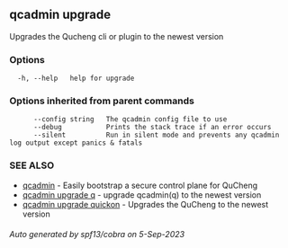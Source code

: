 ## qcadmin upgrade

Upgrades the Qucheng cli or plugin to the newest version

### Options

```
  -h, --help   help for upgrade
```

### Options inherited from parent commands

```
      --config string   The qcadmin config file to use
      --debug           Prints the stack trace if an error occurs
      --silent          Run in silent mode and prevents any qcadmin log output except panics & fatals
```

### SEE ALSO

* [qcadmin](qcadmin.md)	 - Easily bootstrap a secure control plane for QuCheng
* [qcadmin upgrade q](qcadmin_upgrade_q.md)	 - upgrade qcadmin(q) to the newest version
* [qcadmin upgrade quickon](qcadmin_upgrade_quickon.md)	 - Upgrades the QuCheng to the newest version

###### Auto generated by spf13/cobra on 5-Sep-2023

